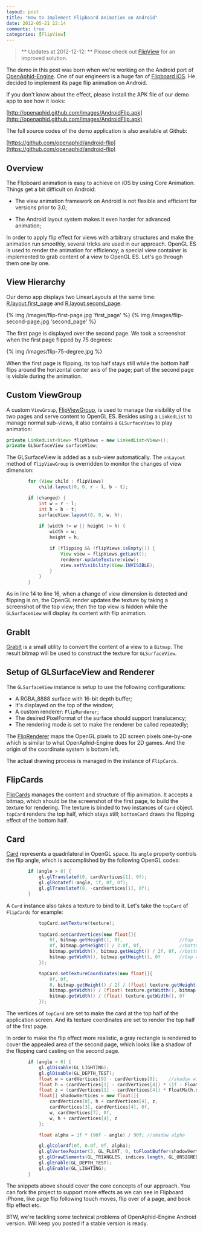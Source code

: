 ```yaml
---
layout: post
title: "How to Implement Flipboard Animation on Android"
date: 2012-05-21 22:14
comments: true
categories: [FlipView]
---
```


> ** Updates at 2012-12-12: ** Please check out [FlipView](/blog/categories/flipview/) for an improved solution.

The demo in this post was born when we're working on the Android port of [OpenAphid-Engine](https://github.com/openaphid). One of our engineers is a huge fan of [Flipboard iOS](http://www.flipboard.com). He decided to implement its page flip animation on Android. 

If you don't know about the effect, please install the APK file of our demo app to see how it looks:
<!-- more -->

[http://openaphid.github.com/images/AndroidFlip.apk](http://openaphid.github.com/images/AndroidFlip.apk)

The full source codes of the demo application is also available at Github:

[https://github.com/openaphid/android-flip](https://github.com/openaphid/android-flip)

## Overview

The Flipboard animation is easy to achieve on iOS by using Core Animation. Things get a bit difficult on Android:

- The view animation framework on Android is not flexible and efficient for versions prior to 3.0;

- The Android layout system makes it even harder for advanced animation;

In order to apply flip effect for views with arbitrary structures and make the animation run smoothly, several tricks are used in our approach. OpenGL ES is used to render the animation for efficiency; a special view container is implemented to grab content of a view to OpenGL ES. Let's go through them one by one.

## View Hierarchy

Our demo app displays two LinearLayouts at the same time: [R.layout.first_page](https://github.com/openaphid/android-flip/blob/master/res/layout/first_page.xml) and [R.layout.second_page](https://github.com/openaphid/android-flip/blob/master/res/layout/second_page.xml).

{% img /images/flip-first-page.jpg 'first_page' %}
{% img /images/flip-second-page.jpg 'second_page' %}

The first page is displayed over the second page. We took a screenshot when the first page flipped by 75 degrees:

{% img /images/flip-75-degree.jpg %}

When the first page is flipping, its top half stays still while the bottom half flips around the horizontal center axis of the page; part of the second page is visible during the animation.

## Custom ViewGroup

A custom `ViewGroup`, [FlipViewGroup](https://github.com/openaphid/android-flip/blob/master/src/com/aphidmobile/flip/FlipViewGroup.java), is used to manage the visibility of the two pages and serve content to OpenGL ES. Besides using a `LinkedList` to manage normal sub-views, it also contains a `GLSurfaceView` to play animation:

```java
private LinkedList<View> flipViews = new LinkedList<View>();
private GLSurfaceView surfaceView;
```

The GLSurfaceView is added as a sub-view automatically. The `onLayout` method of `FlipViewGroup` is overridden to monitor the changes of view dimension:

```java
		for (View child : flipViews)
			child.layout(0, 0, r - l, b - t);

		if (changed) {
			int w = r - l;
			int h = b - t;
			surfaceView.layout(0, 0, w, h);
			
			if (width != w || height != h) {
				width = w;
				height = h;

				if (flipping && !flipViews.isEmpty()) {
					View view = flipViews.getLast(); 
					renderer.updateTexture(view);
					view.setVisibility(View.INVISIBLE);
				}
			}
		}
```

As in line 14 to line 16, when a change of view dimension is detected and flipping is on, the OpenGL render updates the texture by taking a screenshot of the top view; then the top view is hidden while the `GLSurfaceView` will display its content with flip animation.

## GrabIt

[GrabIt](https://github.com/openaphid/android-flip/blob/master/src/com/aphidmobile/flip/GrabIt.java) is a small utility to convert the content of a view to a `Bitmap`. The result bitmap will be used to construct the texture for `GLSurfaceView`.

## Setup of GLSurfaceView and Renderer

The `GLSurfaceView` instance is setup to use the following configurations:

- A RGBA_8888 surface with 16-bit depth buffer;
- It's displayed on the top of the window;
- A custom renderer: `FlipRenderer`;
- The desired PixelFormat of the surface should support translucency;
- The rendering mode is set to make the renderer be called repeatedly;

The [FlipRenderer](https://github.com/openaphid/android-flip/blob/master/src/com/aphidmobile/flip/FlipRenderer.java) maps the OpenGL pixels to 2D screen pixels one-by-one which is similar to what OpenAphid-Engine does for 2D games. And the origin of the coordinate system is bottom left.

The actual drawing process is managed in the instance of `FlipCards`.

## FlipCards

[FlipCards](https://github.com/openaphid/android-flip/blob/master/src/com/aphidmobile/flip/FlipCards.java) manages the content and structure of flip animation. It accepts a bitmap, which should be the screenshot of the first page, to build the texture for rendering. The texture is binded to two instances of `Card` object. `topCard` renders the top half, which stays still; `bottomCard` draws the flipping effect of the bottom half.

## Card

[Card](https://github.com/openaphid/android-flip/blob/master/src/com/aphidmobile/flip/Card.java) represents a quadrilateral in OpenGL space. Its `angle` property controls the flip angle, which is accomplished by the following OpenGL codes:

```java
		if (angle > 0) {
			gl.glTranslatef(0, cardVertices[1], 0f);
			gl.glRotatef(-angle, 1f, 0f, 0f);
			gl.glTranslatef(0, -cardVertices[1], 0f);
		}
```

A `Card` instance also takes a texture to bind to it. Let's take the `topCard` of `FlipCards` for example:

```java
			topCard.setTexture(texture);
		
			topCard.setCardVertices(new float[]{
				0f, bitmap.getHeight(), 0f,                     //top left
				0f, bitmap.getHeight() / 2.0f, 0f,              //bottom left
				bitmap.getWidth(), bitmap.getHeight() / 2f, 0f, //bottom right
				bitmap.getWidth(), bitmap.getHeight(), 0f       //top right
			});

			topCard.setTextureCoordinates(new float[]{
				0f, 0f,
				0, bitmap.getHeight() / 2f / (float) texture.getHeight(),
				bitmap.getWidth() / (float) texture.getWidth(), bitmap.getHeight() / 2f / (float) texture.getHeight(),
				bitmap.getWidth() / (float) texture.getWidth(), 0f
			});
```

The vertices of `topCard` are set to make the card at the top half of the application screen. And its texture coordinates are set to render the top half of the first page.

In order to make the flip effect more realistic, a gray rectangle is rendered to cover the appealed area of the second page, which looks like a shadow of the flipping card casting on the second page.

```java
		if (angle > 0) {
			gl.glDisable(GL_LIGHTING);
			gl.glDisable(GL_DEPTH_TEST);
			float w = cardVertices[9] - cardVertices[0];	//shadow width
			float h = (cardVertices[1] - cardVertices[4]) * (1f - FloatMath.cos(d2r(angle))); //shadow height
			float z = (cardVertices[1] - cardVertices[4]) * FloatMath.sin(d2r(angle));	//z index of the top side of shadow
			float[] shadowVertices = new float[]{
				cardVertices[0], h + cardVertices[4], z,
				cardVertices[3], cardVertices[4], 0f,
				w, cardVertices[7], 0f,
				w, h + cardVertices[4], z
			};

			float alpha = 1f * (90f - angle) / 90f;	//shadow alpha

			gl.glColor4f(0f, 0.0f, 0f, alpha);
			gl.glVertexPointer(3, GL_FLOAT, 0, toFloatBuffer(shadowVertices));
			gl.glDrawElements(GL_TRIANGLES, indices.length, GL_UNSIGNED_SHORT, indexBuffer);
			gl.glEnable(GL_DEPTH_TEST);
			gl.glEnable(GL_LIGHTING);
		}
```

The snippets above should cover the core concepts of our approach. You can fork the project to support more effects as we can see in Flipboard iPhone, like page flip following touch moves, flip over of a page, and book flip effect etc. 

BTW, we're tackling some technical problems of OpenAphid-Engine Android version. Will keep you posted if a stable version is ready.
